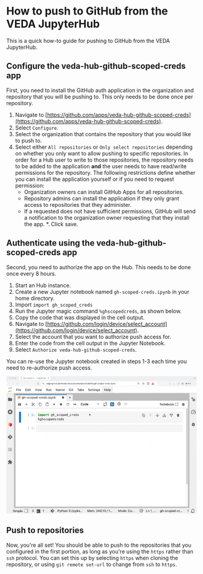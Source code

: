 # How to push to GitHub from the VEDA JupyterHub

This is a quick how-to guide for pushing to GitHub from the VEDA JupyterHub.

## Configure the veda-hub-github-scoped-creds app

First, you need to install the GitHub auth application in the organization and repository that you will be pushing to. This only needs to be done once per repository.

1. Navigate to [https://github.com/apps/veda-hub-github-scoped-creds](https://github.com/apps/veda-hub-github-scoped-creds).
2. Select `Configure`.
3. Select the organization that contains the repository that you would like to push to.
4. Select either `All repositories` or `Only select repositories` depending on whether you only want to allow pushing to specific repositories. In order for a Hub user to write to those repositories, the repository needs to be added to the application **and** the user needs to have read/write permissions for the repository. The following restrictions define whether you can install the application yourself or if you need to request permission:
    - Organization owners can install GitHub Apps for all repositories.
    - Repository admins can install the application if they only grant access to repositories that they administer.
    - If a requested does not have sufficient permissions, GitHub will send a notification to the organization owner requesting that they install the app.
*. Click save.

## Authenticate using the veda-hub-github-scoped-creds app

Second, you need to authorize the app on the Hub. This needs to be done once every 8 hours.

1. Start an Hub instance.
2. Create a new Jupyter notebook named `gh-scoped-creds.ipynb` in your home directory.
3. Import `import gh_scoped_creds`
4. Run the Jupyter magic command `%ghscopedcreds`, as shown below.
5. Copy the code that was displayed in the cell output.
6. Navigate to [https://github.com/login/device/select_account](https://github.com/login/device/select_account).
7. Select the account that you want to authorize push access for.
8. Enter the code from the cell output in the Jupyter Notebook.
9. Select `Authorize veda-hub-github-scoped-creds`.

You can re-use the Jupyter notebook created in steps 1-3 each time you need to re-authorize push access.

![Running gh-scoped-creds](images/gh-scoped-creds.gif)

## Push to repositories

Now, you're all set! You should be able to push to the repositories that you configured in the first portion, as long as you're using the `https` rather than `ssh` protocol. You can set this up by selecting `https` when cloning the repository, or using `git remote set-url` to change from `ssh` to `https`.
